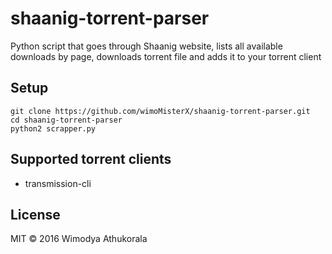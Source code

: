 # shaanig-torrent-parser
Python script that goes through Shaanig website, lists all available downloads by page, downloads torrent file and adds it to your torrent client

## Setup
```shell
git clone https://github.com/wimoMisterX/shaanig-torrent-parser.git
cd shaanig-torrent-parser
python2 scrapper.py
```
## Supported torrent clients
* transmission-cli

## License
MIT © 2016 Wimodya Athukorala
